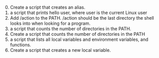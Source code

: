 0. Create a script that creates an alias.
1. a script that prints hello user, where user is the current Linux user
2. Add /action to the PATH. /action should be the last directory the shell looks into when looking for a program.
3. a script that counts the number of directories in the PATH.
4. Create a script that counts the number of directories in the PATH
5. a script that lists all local variables and environment variables, and functions.
6. Create a script that creates a new local variable.
